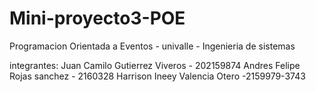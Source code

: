 # Mini-proyecto3-POE

Programacion Orientada a Eventos - univalle - Ingenieria de sistemas

integrantes: Juan Camilo Gutierrez Viveros - 202159874 Andres Felipe Rojas sanchez - 2160328 Harrison Ineey Valencia Otero -2159979-3743
